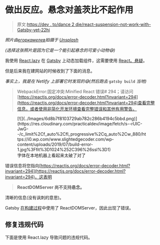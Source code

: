 # 做出反应。悬念对盖茨比不起作用

> 原文:[https://dev . to/dance 2 die/react-suspension-not-work-with-Gatsby-yet-22hi](https://dev.to/dance2die/react-suspense-doesn-t-work-with-gatsby-yet-22hi)

*照片由[егоркамелев](https://unsplash.com/@ekamelev?utm_source=unsplash&utm_medium=referral&utm_content=creditCopyText)拍摄于 [Unsplash](https://unsplash.com/search/photos/spider?utm_source=unsplash&utm_medium=referral&utm_content=creditCopyText)*

*(选择这张照片是因为它是一个能引起悬念的可爱小动物😅)*

我使用 [React.lazy](https://reactjs.org/docs/code-splitting.html#reactlazy) 在 [Gatsby](https://www.gatsbyjs.org) 上动态加载组件，这需要使用 [React。悬疑](https://reactjs.org/docs/code-splitting.html#suspense)。

但是后来我在建网站的时候收到了下面的消息。

*事实上，我是在 Netlify 上部署它时发现的😅(然后跑去* `gatsby build` *当地)*

> WebpackError:固定冲突:Minified React 错误# 294；请访问[https://reactjs.org/docs/error-decoder.html?invariant=294](https://reactjs.org/docs/error-decoder.html?invariant=294)查看完整信息，或者使用非简化开发环境查看完整错误和其他有用警告。

<figure>[![](../Images/6d8b7f8103729ab782c286b4194c5bbd.png)](https://res.cloudinary.com/practicaldev/image/fetch/s--rUIC-JwG--/c_limit%2Cf_auto%2Cfl_progressive%2Cq_auto%2Cw_880/https://i0.wp.com/www.slightedgecoder.com/wp-content/uploads/2019/07/build-error-1.jpg%3Ffit%3D1024%252C396%26ssl%3D1) 

<figcaption>字体在本地机器上看起来太破了对了</figcaption>

</figure>

错误信息将您指向[https://reactjs.org/docs/error-decoder.html?invariant=294](https://reactjs.org/docs/error-decoder.html?invariant=294)，这表明

> **ReactDOMServer 尚不支持悬念。**

清晰的信息(没有讽刺的意思)。

Gatsby [在构建过程](https://github.com/gatsbyjs/gatsby/blob/57390e8da2d89c6abd0ad235c7389f39d072a36f/docs/blog/2018-11-07-gatsby-for-apps/index.md#gatsby-is-for-applications)中使用了 ReactDOMServer，因此出现了错误。

## [](#fixing-the-offending-code)修复违规代码

下面是使用 React.lazy 导致问题的违规代码。